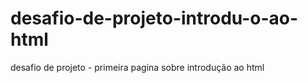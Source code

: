 # desafio-de-projeto-introdu-o-ao-html
desafio de projeto - primeira pagina sobre introdução ao html
